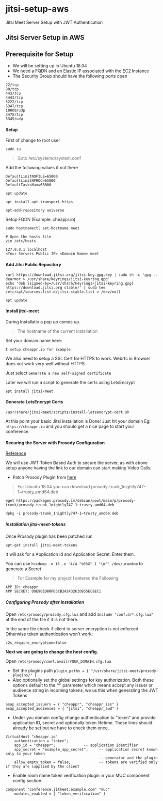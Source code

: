 # jitsi-setup-aws
Jitsi Meet Server Setup with JWT Authentication

## Jitsi Server Setup in AWS

## Prerequisite for Setup

* We will be setting up in Ubuntu 18.04
* We need a FQDN and an Elastic IP associated with the EC2 Instance
* The Security Group should have the following ports open

```
22/tcp
80/tcp
443/tcp
4443/tcp
5222/tcp
5347/tcp
10000/udp
3478/tcp
5349/udp
```

#### Setup

First of change to root user

```
sudo su 

```

> Goto /etc/systemd/system.conf

Add the following values if not there

```
DefaultLimitNOFILE=65000
DefaultLimitNPROC=65000
DefaultTasksMax=65000

```

```
apt update

apt install apt-transport-https

apt-add-repository universe

```

Setup FQDN (Example: cheappr.io)

```
sudo hostnamectl set-hostname meet

# Open the hosts file
vim /etc/hosts

127.0.0.1 localhost
<Your Servers Public IP> <Domain Name> meet
```

#### Add Jitsi Public Repository

```
curl https://download.jitsi.org/jitsi-key.gpg.key | sudo sh -c 'gpg --dearmor > /usr/share/keyrings/jitsi-keyring.gpg'
echo 'deb [signed-by=/usr/share/keyrings/jitsi-keyring.gpg] https://download.jitsi.org stable/' | sudo tee /etc/apt/sources.list.d/jitsi-stable.list > /dev/null

apt update
```

#### Install jitsi-meet

During Installatio a pop up comes up.
> The hostname of the current installation

Set your domain name here:

` I setup cheappr.io for Example `

We also need to setup a SSL Cert for HTTPS to work. Webrtc in Browser does not work very well without HTTPS.

Just select `Generate a new self-signed certificate`

Later we will run a script to generate the certs using LetsEncrypt

```
apt install jitsi-meet

```

#### Generate LetsEncrypt Certs

```
/usr/share/jitsi-meet/scripts/install-letsencrypt-cert.sh
```

At this point your basic Jitsi installation is Done!
Just hit your domain Eg: `https://cheappr.io` and you should get a nice page to start your conference.


#### Securing the Server with Prosody Configuration

[Reference](https://github.com/jitsi/lib-jitsi-meet/blob/master/doc/tokens.md)

We will use JWT Token Based Auth to secure the server, as with above setup anyone having the link to our domain can start making Video Calls.

* Patch Prosody Plugin from [here](https://packages.prosody.im/debian/pool/main/p/prosody-trunk/)



> For Ubuntu 18.04 you can download prosody-trunk_1nightly747-1~trusty_amd64.deb

```
wget https://packages.prosody.im/debian/pool/main/p/prosody-trunk/prosody-trunk_1nightly747-1~trusty_amd64.deb

dpkg -i prosody-trunk_1nightly747-1~trusty_amd64.deb
```

##### Installation jitsi-meet-tokens

Once Prosody plugin has been patched run

```
apt-get install jitsi-meet-tokens

```

It will ask for a Application id and Application Secret. Enter them.

You can use 
`hexdump -n 16 -e '4/4 "%08X" 1 "\n"' /dev/urandom` to generate a Secret

> For Example for my project I entered the Following

```
APP ID: cheappr
APP SECRET: D9E901D80FD5CB2A243263DB55EC8EC1
```

##### Configuring Prosody after installation

Open `/etc/prosody/prosody.cfg.lua` and add 
`Include "conf.d/*.cfg.lua"`
at the end of the file if it is not there.

In the same file check if client to server encryption is not enforced. Otherwise token authentication won't work:

```
c2s_require_encryption=false

```

**Next we are going to change the host config.**

Open `/etc/prosody/conf.avail/YOUR_DOMAIN.cfg.lua`

+ Set the plugins path `plugin_paths = { "/usr/share/jitsi-meet/prosody-plugins/" }`
+ Also optionally set the global settings for key authorization. Both these options default to the '*' parameter which means accept any issuer or audience string in incoming tokens, we us this when generating the JWT Tokens
```
asap_accepted_issuers = { "cheappr", "cheappr_iss" }
asap_accepted_audiences = { "jitsi", "cheappr_aud" }
```
+ Under you domain config change authentication to "token" and provide application ID, secret and optionally token lifetime. These lines should already be set but we have to check them once.

```
VirtualHost "cheappr.io"
    authentication = "token";
    app_id = "cheappr";             -- application identifier
    app_secret = "example_app_secret";     -- application secret known only to your token
                                           -- generator and the plugin
    allow_empty_token = false;             -- tokens are verified only if they are supplied by the client
```

+ Enable room name token verification plugin in your MUC component config section:

```
Component "conference.jitmeet.example.com" "muc"
    modules_enabled = { "token_verification" }
```




